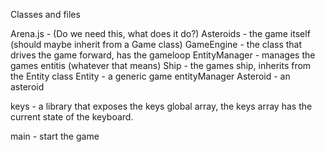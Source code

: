Classes and files

Arena.js - (Do we need this, what does it do?)
Asteroids - the game itself (should maybe inherit from a Game class)
GameEngine - the class that drives the game forward, has the gameloop
EntityManager - manages the games entitis (whatever that means)
Ship - the games ship, inherits from the Entity class
Entity - a generic game entityManager
Asteroid - an asteroid




keys - a library that exposes the keys global array, the keys array has the current state of the keyboard.

main - start the game